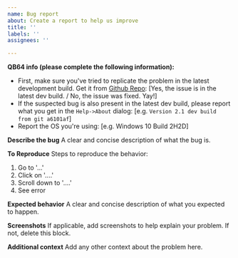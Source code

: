 ```yaml
---
name: Bug report
about: Create a report to help us improve
title: ''
labels: ''
assignees: ''

---
```


**QB64 info (please complete the following information):**
 - First, make sure you've tried to replicate the problem in the latest development build. Get it from [Github Repo](https://github.com/QB64Official/qb64): [Yes, the issue is in the latest dev build. / No, the issue was fixed. Yay!]
 - If the suspected bug is also present in the latest dev build, please report what you get in the `Help->About` dialog: [e.g. `Version 2.1 dev build from git a6101af`]
 - Report the OS you're using: [e.g. Windows 10 Build 2H2D]
 
 **Describe the bug**
 A clear and concise description of what the bug is.

**To Reproduce**
Steps to reproduce the behavior:
1. Go to '...'
2. Click on '....'
3. Scroll down to '....'
4. See error

**Expected behavior**
A clear and concise description of what you expected to happen.

**Screenshots**
If applicable, add screenshots to help explain your problem. If not, delete this block.

**Additional context**
Add any other context about the problem here.
